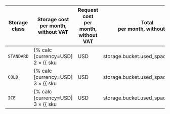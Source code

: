 Storage class | Storage cost<br>per month, without VAT | Request cost<br>per month, without VAT | Total<br>per month, without VAT
--- | --- | --- | ---
`STANDARD` | {% calc [currency=USD] 2 × {{ sku|USD|storage.bucket.used_space.standard|pricingRate.720|month|number }} %} | {% calc [currency=USD] (120000 - 10000) × {{ sku|USD|storage.api.put.standard|pricingRate.10|number }} / 1000 %} | {% calc [currency=USD] (2 × {{ sku|USD|storage.bucket.used_space.standard|pricingRate.720|month|number }}) + ((120000 - 10000) × {{ sku|USD|storage.api.put.standard|pricingRate.10|number }} / 1000) %}
`COLD` | {% calc [currency=USD] 3 × {{ sku|USD|storage.bucket.used_space.cold|month|number }} %} | {% calc [currency=USD] 120000 × {{ sku|USD|storage.api.put.cold|number }} / 1000 %} | {% calc [currency=USD] (3 × {{ sku|USD|storage.bucket.used_space.cold|month|number }}) + (120000 × {{ sku|USD|storage.api.put.cold|number }} / 1000) %}
`ICE` | {% calc [currency=USD] 3 × {{ sku|USD|storage.bucket.used_space.ice|month|number }} %} | {% calc [currency=USD] 120000 × {{ sku|USD|storage.api.put.ice|number }} / 1000 %} | {% calc [currency=USD] (3 × {{ sku|USD|storage.bucket.used_space.ice|month|number }}) + (120000 × {{ sku|USD|storage.api.put.ice|number }} / 1000) %}